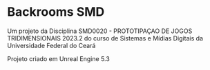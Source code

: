 # Backrooms SMD

Um projeto da Disciplina SMD0020 - PROTOTIPAÇAO DE JOGOS TRIDIMENSIONAIS 2023.2
do curso de Sistemas e Mídias Digitais da Universidade Federal do Ceará

Projeto criado em Unreal Engine 5.3

